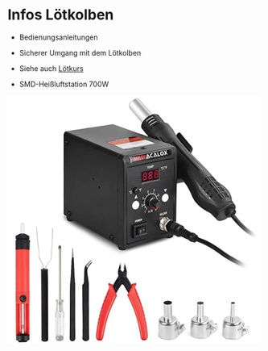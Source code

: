# Infos Lötkolben

- Bedienungsanleitungen

- Sicherer Umgang mit dem Lötkolben

- Siehe auch [Lötkurs](https://github.com/frankyhub/Loetkurs)

- SMD-Heißluftstation 700W

![image](https://github.com/frankyhub/png/blob/master/NEWACALOX.png)
